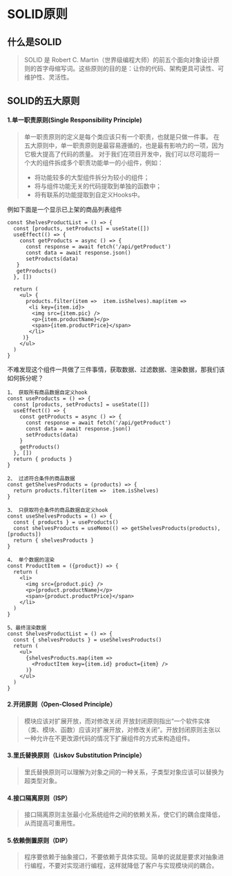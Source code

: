 # SOLID原则

## 什么是SOLID
> SOLID 是 Robert C. Martin（世界级编程大师）的前五个面向对象设计原则的首字母缩写词。这些原则的目的是：让你的代码、架构更具可读性、可维护性、灵活性。

## SOLID的五大原则
#### 1.单一职责原则(Single Responsibility Principle)
> 单一职责原则的定义是每个类应该只有一个职责，也就是只做一件事。
> 在五大原则中，单一职责原则是最容易遵循的，也是最有影响力的一项，因为它极大提高了代码的质量。
> 对于我们在项目开发中，我们可以尽可能将一个大的组件拆成多个职责功能单一的小组件，例如：
> * 将功能较多的大型组件拆分为较小的组件；
> * 将与组件功能无关的代码提取到单独的函数中；
> * 将有联系的功能提取到自定义Hooks中。

例如下面是一个显示已上架的商品列表组件
```
const ShelvesProductList = () => { 
  const [products, setProducts] = useState([])
  useEffect(() => {
    const getProducts = async () => { 
      const response = await fetch('/api/getProduct') 
      const data = await response.json() 
      setProducts(data)
   }
   getProducts() 
  }, [])
  
  return ( 
    <ul> {
      products.filter(item =>  item.isShelves).map(item => 
       <li key={item.id}>
        <img src={item.pic} />
        <p>{item.productName}</p>
        <span>{item.productPrice}</span>
       </li>
     )}
    </ul>
  ) 
}
```
不难发现这个组件一共做了三件事情，获取数据、过滤数据、渲染数据，那我们该如何拆分呢？

```
1、 获取所有商品数据自定义hook
const useProducts = () => {
  const [products, setProducts] = useState([])
  useEffect(() => {
    const getProducts = async () => {
      const response = await fetch('/api/getProduct') 
      const data = await response.json() 
      setProducts(data)
    }
    getProducts()
  }, [])
  return { products }
}

2、 过滤符合条件的商品数据
const getShelvesProducts = (products) => {
  return products.filter(item =>  item.isShelves)
}

3、 只获取符合条件的商品数据自定义hook
const useShelvesProducts = () => {
  const { products } = useProducts()
  const shelvesProducts = useMemo(() => getShelvesProducts(products), [products])
  return { shelvesProducts }
}

4、 单个数据的渲染
const ProductItem = ({product}) => {
  return (
    <li>
      <img src={product.pic} />
      <p>{product.productName}</p>
      <span>{product.productPrice}</span>
    </li>
  )
}

5、最终渲染数据
const ShelvesProductList = () => { 
  const { shelvesProducts } = useShelvesProducts()
  return ( 
    <ul> 
      {shelvesProducts.map(item => 
        <ProductItem key={item.id} product={item} />
      )}
    </ul>
  ) 
}

```

#### 2.开闭原则（Open-Closed Principle）
> 模块应该对扩展开放，而对修改关闭
> 开放封闭原则指出“一个软件实体（类、模块、函数）应该对扩展开放，对修改关闭”。开放封闭原则主张以一种允许在不更改源代码的情况下扩展组件的方式来构造组件。


#### 3.里氏替换原则（Liskov Substitution Principle）
> 里氏替换原则可以理解为对象之间的一种关系，子类型对象应该可以替换为超类型对象。

#### 4.接口隔离原则（ISP）
> 接口隔离原则主张最小化系统组件之间的依赖关系，使它们的耦合度降低，从而提高可重用性。

#### 5.依赖倒置原则（DIP）
> 程序要依赖于抽象接口，不要依赖于具体实现。简单的说就是要求对抽象进行编程，不要对实现进行编程，这样就降低了客户与实现模块间的耦合。

